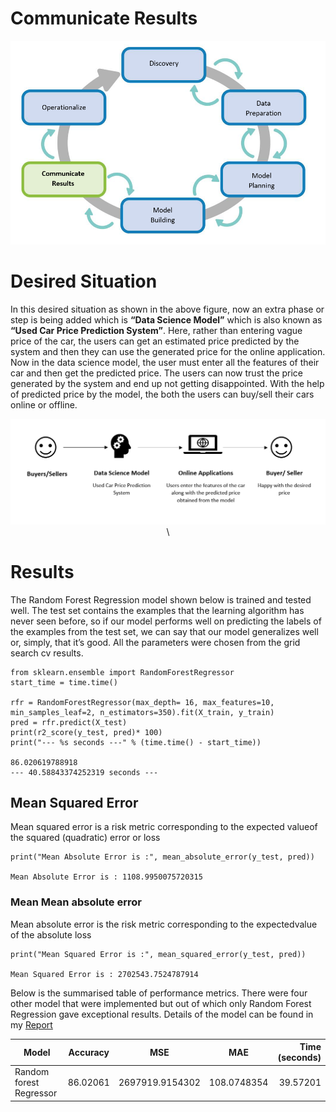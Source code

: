 # Communicate Results
<p align = "center">
<img src = "Img/communicateresults.PNG">
</p>

# Desired Situation

In this desired situation as shown in the above figure, now an extra phase or step is being added which is <b>“Data Science Model”</b> which is also known as <b>“Used Car Price Prediction System”</b>. Here, rather than entering vague price of the car, the users can get an estimated price predicted by the system and then they can use the generated price for the online application. Now in the data science model, the user must enter all the features of their car and then get the predicted price. The users can now trust the price generated by the system and end up not getting disappointed. With the help of predicted price by the model, the both the users can buy/sell their cars online or offline.
<p align = "center">
<img src = "Img/Desired situation.PNG">\
</p>

# Results
The Random Forest Regression model shown below is trained and tested well. The test set contains the examples that the learning algorithm has never seen before, so if our model performs well on predicting the labels of the examples from the test set, we can say that our model generalizes well or, simply, that it’s good. All the parameters were chosen from the grid search cv results.

```
from sklearn.ensemble import RandomForestRegressor
start_time = time.time()               

rfr = RandomForestRegressor(max_depth= 16, max_features=10, min_samples_leaf=2, n_estimators=350).fit(X_train, y_train)
pred = rfr.predict(X_test)
print(r2_score(y_test, pred)* 100)
print("--- %s seconds ---" % (time.time() - start_time))           

86.020619788918
--- 40.58843374252319 seconds ---

```

## Mean Squared Error

Mean squared error is a risk metric corresponding to the expected valueof the squared (quadratic) error or loss 

```
print("Mean Absolute Error is :", mean_absolute_error(y_test, pred))

Mean Absolute Error is : 1108.9950075720315
```

### Mean Mean  absolute  error

Mean  absolute  error  is  the  risk  metric  corresponding  to  the  expectedvalue of the absolute loss

```
print("Mean Squared Error is :", mean_squared_error(y_test, pred))

Mean Squared Error is : 2702543.7524787914
```
Below is the summarised table of performance metrics. There were four other model that were implemented but out of which only Random Forest Regression gave exceptional results. Details of the model can be found in my [Report](https://github.com/Tanu-N-Prabhu/UsedCarPricePredictionSystem-Files/blob/master/Communicate%20Results/Data_Science_Final_Report.pdf)

| Model        | Accuracy          | MSE  | MAE | Time (seconds) |
| ------------- |:-------------:| :-------------:|:-------------:| -----:|
| Random forest Regressor    | 86.02061 |2697919.9154302 | 108.0748354 | 39.57201 |
